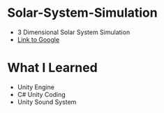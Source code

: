 # Solar-System-Simulation
* 3 Dimensional Solar System Simulation
* [Link to Google](https://drive.google.com/file/d/1TxzGQIoYdrPYDEeyhWpWt4R39Jk6ZP79/view?usp=sharing)

# What I Learned
* Unity Engine
* C# Unity Coding
* Unity Sound System
